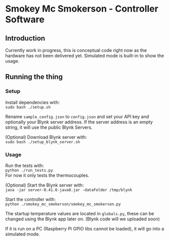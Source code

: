 # Smokey Mc Smokerson - Controller Software

## Introduction

Currently work in progress, this is conceptual code right now as the hardware has not been delivered yet. Simulated mode is built-in to show the usage.

## Running the thing

### Setup

Install dependencies with:  
`sudo bash ./setup.sh`

Rename `sample_config.json` to `config.json` and set your API key and optionally your Blynk server address. If the server address is an empty string, it will use the public Blynk Servers.

(Optional) Download Blynk server with:  
`sudo bash ./setup_blynk_server.sh`

### Usage

Run the tests with:  
`python ./run_tests.py`  
For now it only tests the thermocouples.

(Optional) Start the Blynk server with:  
`java -jar server-0.41.6-java8.jar -dataFolder /tmp/blynk`

Start the controller with:  
`python ./smokey_mc_smokerson/smokey_mc_smokerson.py`  

The startup temperature values are located in `globals.py`, these can be changed using the Blynk app later on. (Blynk code will we uploaded soon)  

If it is run on a PC (Raspberry Pi GPIO libs cannot be loaded), it will go into a simulated mode.